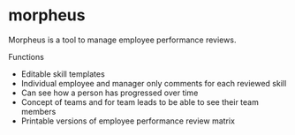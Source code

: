 # morpheus

Morpheus is a tool to manage employee performance reviews.

Functions
- Editable skill templates
- Individual employee and manager only comments for each reviewed skill
- Can see how a person has progressed over time
- Concept of teams and for team leads to be able to see their team members
- Printable versions of employee performance review matrix
